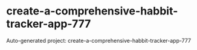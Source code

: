 # create-a-comprehensive-habbit-tracker-app-777
Auto-generated project: create-a-comprehensive-habbit-tracker-app-777
